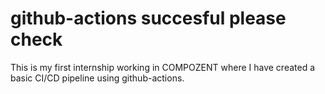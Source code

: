 # github-actions succesful please check
 This is my first internship working in COMPOZENT where I have created a basic CI/CD pipeline using github-actions. 

